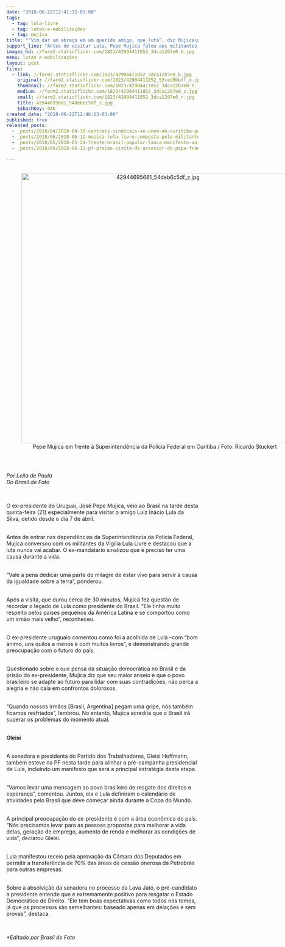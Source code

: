 ```yaml
---
date: "2018-06-22T12:41:32-03:00"
tags:
  - tag: lula-livre
  - tag: lutas-e-mobilizações
  - tag: mujica
title: "“Vim dar um abraço em um querido amigo, que luta”, diz Mujica\n"
support_line: "Antes de visitar Lula, Pepe Mujica falou aos militantes na Vigília Lula Livre, em Curitiba\n"
images_hd: //farm2.staticflickr.com/1823/42904411852_3dca1207e0_b.jpg
menu: lutas e mobilizações
layout: post
files:
  - link: //farm2.staticflickr.com/1823/42904411852_3dca1207e0_b.jpg
    original: //farm2.staticflickr.com/1823/42904411852_53ced9bbff_o.jpg
    thumbnail: //farm2.staticflickr.com/1823/42904411852_3dca1207e0_t.jpg
    medium: //farm2.staticflickr.com/1823/42904411852_3dca1207e0_z.jpg
    small: //farm2.staticflickr.com/1823/42904411852_3dca1207e0_n.jpg
    title: 42944695681_54deb6c5df_z.jpg
    $$hashKey: 0AK
created_date: "2018-06-22T12:46:13-03:00"
published: true
releated_posts:
  - _posts/2018/04/2018-04-30-centrais-sindicais-se-unem-em-curitiba-para-1o-de-maio-por-lula-livre.md
  - _posts/2018/06/2018-06-12-musica-lula-livre-composta-pelo-militante-do-mst-marquinhos-monteiro.md
  - _posts/2018/05/2018-05-24-frente-brasil-popular-lanca-manifesto-ao-povo-brasileiro.md
  - _posts/2018/06/2018-06-12-pf-proibe-visita-de-assessor-do-papa-francisco-a-lula.md

---
```

<div style="text-align:center">
<figure class="image" style="display:inline-block"><img alt="42944695681_54deb6c5df_z.jpg" height="708" src="//farm2.staticflickr.com/1823/42904411852_3dca1207e0_b.jpg" width="700" />
<figcaption>Pepe Mujica em frente &agrave; Superintend&ecirc;ncia da Pol&iacute;cia Federal em Curitiba / Foto: Ricardo Stuckert</figcaption>
</figure>
</div>

<p>&nbsp;</p>

<p><em>Por Leila de Paula<br />
Do Brasil de Fato&nbsp;</em></p>

<p>&nbsp;</p>

<p>O ex-presidente do Uruguai, Jos&eacute; Pepe Mujica, veio ao Brasil na tarde desta quinta-feira (21) especialmente para visitar o amigo Luiz In&aacute;cio Lula da Silva, detido desde o dia 7 de abril.</p>

<p><br />
Antes de entrar nas depend&ecirc;ncias da Superintend&ecirc;ncia da Pol&iacute;cia Federal, Mujica conversou com os militantes da Vig&iacute;lia Lula Livre&nbsp;e destacou que a luta nunca vai acabar. O ex-mandat&aacute;rio&nbsp;sinalizou que &eacute; preciso ter uma causa durante a vida.</p>

<p><br />
&ldquo;Vale a pena dedicar uma parte do milagre de estar vivo para servir &agrave; causa da igualdade sobre a terra&rdquo;, ponderou.&nbsp;</p>

<p><br />
Ap&oacute;s a visita, que durou cerca de 30 minutos, Mujica fez quest&atilde;o de recordar o&nbsp;legado de Lula&nbsp;como presidente do Brasil. &ldquo;Ele tinha muito respeito pelos pa&iacute;ses pequenos da Am&eacute;rica Latina e se comportou como um irm&atilde;o mais velho&rdquo;, reconheceu.</p>

<p><br />
O ex-presidente uruguaio comentou como foi a acolhida de Lula &ndash;com &ldquo;bom &acirc;nimo, uns quilos a menos e com muitos livros&rdquo;, e demonstrando grande preocupa&ccedil;&atilde;o com o futuro do pa&iacute;s.</p>

<p><br />
Questionado sobre o que pensa da situa&ccedil;&atilde;o democr&aacute;tica no Brasil e da pris&atilde;o do ex-presidente, Mujica diz que seu maior anseio &eacute;&nbsp;que o povo brasileiro se adapte ao futuro para lidar com suas contradi&ccedil;&otilde;es, n&atilde;o perca a alegria e n&atilde;o caia&nbsp;em confrontos dolorosos.</p>

<p><br />
&ldquo;Quando nossos irm&atilde;os [Brasil, Argentina] pegam uma gripe, n&oacute;s tamb&eacute;m ficamos resfriados&rdquo;, lembrou. No entanto, Mujica acredita que o Brasil ir&aacute; superar os problemas do momento atual. &nbsp;</p>

<p><br />
<strong>Gleisi</strong></p>

<p><br />
A senadora e presidenta do Partido dos Trabalhadores, Gleisi Hoffmann, tamb&eacute;m esteve na PF nesta tarde para alinhar a pr&eacute;-campanha presidencial de Lula, incluindo um manifesto que ser&aacute; a principal estrat&eacute;gia desta etapa.</p>

<p><br />
&ldquo;Vamos levar uma mensagem ao povo brasileiro de resgate dos direitos e esperan&ccedil;a&rdquo;, comentou. Juntos, ela e Lula definiram o calend&aacute;rio de atividades pelo Brasil que deve come&ccedil;ar ainda durante a Copa do Mundo.</p>

<p><br />
A principal preocupa&ccedil;&atilde;o do ex-presidente &eacute; com a &aacute;rea econ&ocirc;mica do pa&iacute;s. &ldquo;N&oacute;s precisamos levar para as pessoas propostas para melhorar a vida delas, gera&ccedil;&atilde;o de emprego, aumento de renda e melhorar as condi&ccedil;&otilde;es de vida&rdquo;, declarou Gleisi.</p>

<p><br />
Lula manifestou receio pela aprova&ccedil;&atilde;o da C&acirc;mara dos Deputados em permitir a transfer&ecirc;ncia de 70% das &aacute;reas de cess&atilde;o onerosa da Petrobr&aacute;s para outras empresas.</p>

<p><br />
Sobre a absolvi&ccedil;&atilde;o da senadora no processo da Lava Jato, o pr&eacute;-candidato a presidente entende que &eacute; extremamente positivo para resgatar o Estado Democr&aacute;tico de Direito. &ldquo;Ele tem boas expectativas como todos n&oacute;s temos, j&aacute; que os processos s&atilde;o semelhantes: baseado apenas em dela&ccedil;&otilde;es e sem provas&rdquo;, destaca.</p>

<p>&nbsp;</p>

<p><em>*Editado por Brasil de Fato&nbsp;</em></p>
